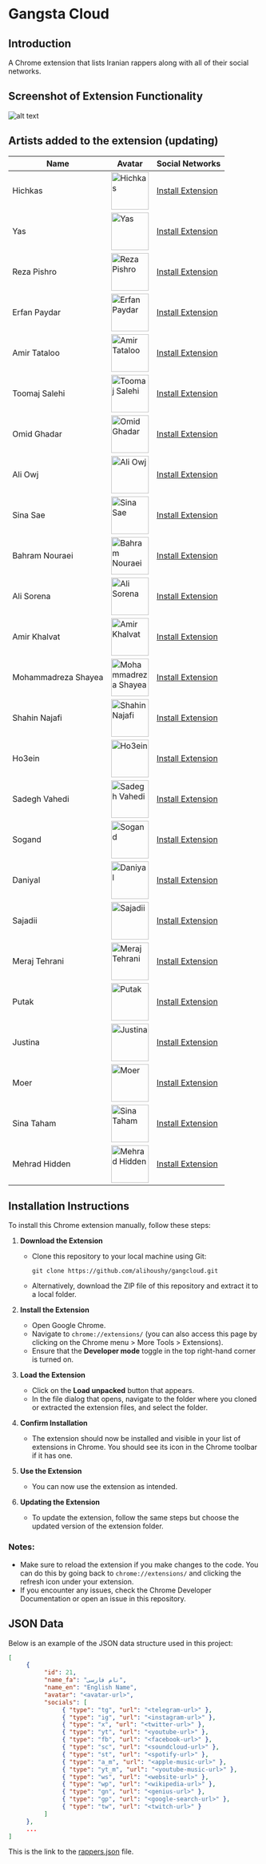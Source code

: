 # Gangsta Cloud

## Introduction

A Chrome extension that lists Iranian rappers along with all of their social networks.

## Screenshot of Extension Functionality

![alt text](./assets/demo-2.png)

## Artists added to the extension (updating)

| Name | Avatar | Social Networks |
| --- | --- | --- |
| Hichkas | <img src="./assets/avatars/hichkas.png" alt="Hichkas" width="75" height="75"> | [Install Extension](#installation-instructions) |
| Yas | <img src="./assets/avatars/yas.png" alt="Yas" width="75" height="75"> | [Install Extension](#installation-instructions) |
| Reza Pishro | <img src="./assets/avatars/reza-pishro.png" alt="Reza Pishro" width="75" height="75"> | [Install Extension](#installation-instructions) |
| Erfan Paydar | <img src="./assets/avatars/erfan-paydar.png" alt="Erfan Paydar" width="75" height="75"> | [Install Extension](#installation-instructions) |
| Amir Tataloo | <img src="./assets/avatars/amir-tataloo.png" alt="Amir Tataloo" width="75" height="75"> | [Install Extension](#installation-instructions) |
| Toomaj Salehi | <img src="./assets/avatars/toomaj-salehi.png" alt="Toomaj Salehi" width="75" height="75"> | [Install Extension](#installation-instructions) |
| Omid Ghadar | <img src="./assets/avatars/omid-ghadar.png" alt="Omid Ghadar" width="75" height="75"> | [Install Extension](#installation-instructions) |
| Ali Owj | <img src="./assets/avatars/ali-owj.png" alt="Ali Owj" width="75" height="75"> | [Install Extension](#installation-instructions) |
| Sina Sae | <img src="./assets/avatars/sina-sae.png" alt="Sina Sae" width="75" height="75"> | [Install Extension](#installation-instructions) |
| Bahram Nouraei | <img src="./assets/avatars/bahram-nouraei.png" alt="Bahram Nouraei" width="75" height="75"> | [Install Extension](#installation-instructions) |
| Ali Sorena | <img src="./assets/avatars/ali-sorena.png" alt="Ali Sorena" width="75" height="75"> | [Install Extension](#installation-instructions) |
| Amir Khalvat | <img src="./assets/avatars/amir-khalvat.png" alt="Amir Khalvat" width="75" height="75"> | [Install Extension](#installation-instructions) |
| Mohammadreza Shayea | <img src="./assets/avatars/mohammadreza-shayea.png" alt="Mohammadreza Shayea" width="75" height="75"> | [Install Extension](#installation-instructions) |
| Shahin Najafi | <img src="./assets/avatars/shahin-najafi.png" alt="Shahin Najafi" width="75" height="75"> | [Install Extension](#installation-instructions) |
| Ho3ein | <img src="./assets/avatars/ho3ein.png" alt="Ho3ein" width="75" height="75"> | [Install Extension](#installation-instructions) |
| Sadegh Vahedi | <img src="./assets/avatars/sadegh-vahedi.png" alt="Sadegh Vahedi" width="75" height="75"> | [Install Extension](#installation-instructions) |
| Sogand | <img src="./assets/avatars/sogand.png" alt="Sogand" width="75" height="75"> | [Install Extension](#installation-instructions) |
| Daniyal | <img src="./assets/avatars/daniyal.png" alt="Daniyal" width="75" height="75"> | [Install Extension](#installation-instructions) |
| Sajadii | <img src="./assets/avatars/sajadii.png" alt="Sajadii" width="75" height="75"> | [Install Extension](#installation-instructions) |
| Meraj Tehrani | <img src="./assets/avatars/meraj-tehrani.png" alt="Meraj Tehrani" width="75" height="75"> | [Install Extension](#installation-instructions) |
| Putak | <img src="./assets/avatars/putak.png" alt="Putak" width="75" height="75"> | [Install Extension](#installation-instructions) |
| Justina | <img src="./assets/avatars/justina.png" alt="Justina" width="75" height="75"> | [Install Extension](#installation-instructions) |
| Moer | <img src="./assets/avatars/moer.png" alt="Moer" width="75" height="75"> | [Install Extension](#installation-instructions) |
| Sina Taham | <img src="./assets/avatars/sina-sae.png" alt="Sina Taham" width="75" height="75"> | [Install Extension](#installation-instructions) |
| Mehrad Hidden | <img src="./assets/avatars/mehrad-hidden.png" alt="Mehrad Hidden" width="75" height="75"> | [Install Extension](#installation-instructions) |

## Installation Instructions

To install this Chrome extension manually, follow these steps:

1. **Download the Extension**
   - Clone this repository to your local machine using Git:
     ```
     git clone https://github.com/alihoushy/gangcloud.git
     ```
   - Alternatively, download the ZIP file of this repository and extract it to a local folder.

2. **Install the Extension**
   - Open Google Chrome.
   - Navigate to `chrome://extensions/` (you can also access this page by clicking on the Chrome menu > More Tools > Extensions).
   - Ensure that the **Developer mode** toggle in the top right-hand corner is turned on.

3. **Load the Extension**
   - Click on the **Load unpacked** button that appears.
   - In the file dialog that opens, navigate to the folder where you cloned or extracted the extension files, and select the folder.

4. **Confirm Installation**
   - The extension should now be installed and visible in your list of extensions in Chrome. You should see its icon in the Chrome toolbar if it has one.

5. **Use the Extension**
   - You can now use the extension as intended.

6. **Updating the Extension**
   - To update the extension, follow the same steps but choose the updated version of the extension folder.

### Notes:
- Make sure to reload the extension if you make changes to the code. You can do this by going back to `chrome://extensions/` and clicking the refresh icon under your extension.
- If you encounter any issues, check the Chrome Developer Documentation or open an issue in this repository.

## JSON Data

Below is an example of the JSON data structure used in this project:

```json
[
     {
          "id": 21,
          "name_fa": "نام فارسی",
          "name_en": "English Name",
          "avatar": "<avatar-url>",
          "socials": [
               { "type": "tg", "url": "<telegram-url>" },
               { "type": "ig", "url": "<instagram-url>" },
               { "type": "x", "url": "<twitter-url>" },
               { "type": "yt", "url": "<youtube-url>" },
               { "type": "fb", "url": "<facebook-url>" },
               { "type": "sc", "url": "<soundcloud-url>" },
               { "type": "st", "url": "<spotify-url>" },
               { "type": "a_m", "url": "<apple-music-url>" },
               { "type": "yt_m", "url": "<youtube-music-url>" },
               { "type": "ws", "url": "<website-url>" },
               { "type": "wp", "url": "<wikipedia-url>" },
               { "type": "gn", "url": "<genius-url>" },
               { "type": "gp", "url": "<google-search-url>" },
               { "type": "tw", "url": "<twitch-url>" }
          ]
     },
     ...
]
```

This is the link to the [rappers.json](https://raw.githubusercontent.com/alihoushy/gangcloud/main/json/rappers.json) file.
